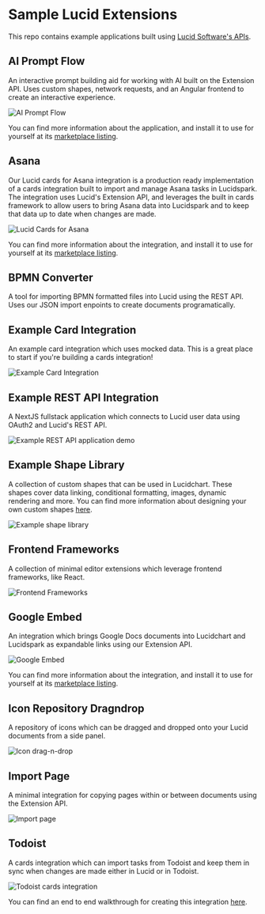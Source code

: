 # Sample Lucid Extensions

This repo contains example applications built using [Lucid Software's APIs](https://developer.lucid.co/).

## AI Prompt Flow

An interactive prompt building aid for working with AI built on the Extension API.
Uses custom shapes, network requests, and an Angular frontend to create an interactive experience.

![AI Prompt Flow](https://lucid.co/static/cd8ee8e60b1e6b4f92938d77e9e6118f/content.png)

You can find more information about the application, and install it to use for yourself at its [marketplace listing](https://lucid.co/marketplace/1d2a2200/ai-prompt-flow).

## Asana

Our Lucid cards for Asana integration is a production ready implementation of a cards integration built to import and manage Asana tasks in Lucidspark.
The integration uses Lucid's Extension API, and leverages the built in cards framework to allow users to bring Asana data into Lucidspark and to keep that data up to date when changes are made.

![Lucid Cards for Asana](https://lucid.co/static/b20c5a40f333fba7b7799519d8fbd2e0/content.png)

You can find more information about the integration, and install it to use for yourself at its [marketplace listing](https://lucid.co/marketplace/944af3b8/lucid-cards-for-asana).

## BPMN Converter

A tool for importing BPMN formatted files into Lucid using the REST API.
Uses our JSON import enpoints to create documents programatically.

## Example Card Integration

An example card integration which uses mocked data.
This is a great place to start if you're building a cards integration!

![Example Card Integration](https://cdn-cashy-static-assets.lucidchart.com/open-source-github-repositories/sample-lucid-extensions/example_cards_entrypoint.png)

## Example REST API Integration

A NextJS fullstack application which connects to Lucid user data using OAuth2 and Lucid's REST API.

![Example REST API application demo](https://cdn-cashy-static-assets.lucidchart.com/open-source-github-repositories/sample-lucid-extensions/example_rest_api_demo.gif)

## Example Shape Library

A collection of custom shapes that can be used in Lucidchart.
These shapes cover data linking, conditional formatting, images, dynamic rendering and more.
You can find more information about designing your own custom shapes [here](https://developer.lucid.co/custom-shapes/).

![Example shape library](https://cdn-cashy-static-assets.lucidchart.com/open-source-github-repositories/sample-lucid-extensions/example_shape_library.png)

## Frontend Frameworks

A collection of minimal editor extensions which leverage frontend frameworks, like React.

![Frontend Frameworks](https://cdn-cashy-static-assets.lucidchart.com/open-source-github-repositories/sample-lucid-extensions/react-app-skeleton.png)

## Google Embed

An integration which brings Google Docs documents into Lucidchart and Lucidspark as expandable links using our Extension API.

![Google Embed](https://lucid.co/static/61ebedb8c1eeb7c6505885ebc20f33a3/content.png)

You can find more information about the integration, and install it to use for yourself at its [marketplace listing](https://lucid.co/marketplace/944af3b8/lucid-cards-for-asana).

## Icon Repository Dragndrop

A repository of icons which can be dragged and dropped onto your Lucid documents from a side panel.

![Icon drag-n-drop](https://cdn-cashy-static-assets.lucidchart.com/open-source-github-repositories/sample-lucid-extensions/icon_drag_n_drop.png)

## Import Page

A minimal integration for copying pages within or between documents using the Extension API.

![Import page](https://cdn-cashy-static-assets.lucidchart.com/open-source-github-repositories/sample-lucid-extensions/import_document.png)

## Todoist

A cards integration which can import tasks from Todoist and keep them in sync when changes are made either in Lucid or in Todoist.

![Todoist cards integration](https://cdn-cashy-static-assets.lucidchart.com/open-source-github-repositories/sample-lucid-extensions/todoist_card.png)

You can find an end to end walkthrough for creating this integration [here](https://developer.lucid.co/guides/#lucid-card-integrations).